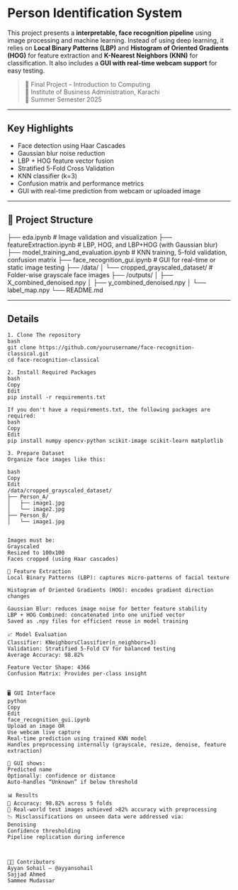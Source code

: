 # Person Identification System

This project presents a **interpretable, face recognition pipeline** using image processing and machine learning. Instead of using deep learning, it relies on **Local Binary Patterns (LBP)** and **Histogram of Oriented Gradients (HOG)** for feature extraction and **K-Nearest Neighbors (KNN)** for classification. It also includes a **GUI with real-time webcam support** for easy testing.

> 📍 Final Project – Introduction to Computing  
> 📍 Institute of Business Administration, Karachi  
> 📍 Summer Semester 2025

---

##  Key Highlights

-  Face detection using Haar Cascades  
-  Gaussian blur noise reduction  
-  LBP + HOG feature vector fusion  
-  Stratified 5-Fold Cross Validation  
-  KNN classifier (k=3)  
-  Confusion matrix and performance metrics  
-  GUI with real-time prediction from webcam or uploaded image  

---

## 📁 Project Structure
├── eda.ipynb # Image validation and visualization
├── featureExtraction.ipynb # LBP, HOG, and LBP+HOG (with Gaussian blur)
├── model_training_and_evaluation.ipynb # KNN training, 5-fold validation, confusion matrix
├── face_recognition_gui.ipynb # GUI for real-time or static image testing
├── /data/
│ └── cropped_grayscaled_dataset/ # Folder-wise grayscale face images
├── /outputs/
│ ├── X_combined_denoised.npy
│ ├── y_combined_denoised.npy
│ └── label_map.npy
└── README.md


---

##  Details

```
1. Clone The repository
bash
git clone https://github.com/yourusername/face-recognition-classical.git
cd face-recognition-classical

2. Install Required Packages
bash
Copy
Edit
pip install -r requirements.txt

If you don't have a requirements.txt, the following packages are required:
bash
Copy
Edit
pip install numpy opencv-python scikit-image scikit-learn matplotlib

3. Prepare Dataset
Organize face images like this:

bash
Copy
Edit
/data/cropped_grayscaled_dataset/
├── Person_A/
│   ├── image1.jpg
│   └── image2.jpg
├── Person_B/
│   └── image1.jpg


Images must be:
Grayscaled
Resized to 100x100
Faces cropped (using Haar cascades)

🔬 Feature Extraction
Local Binary Patterns (LBP): captures micro-patterns of facial texture

Histogram of Oriented Gradients (HOG): encodes gradient direction changes

Gaussian Blur: reduces image noise for better feature stability
LBP + HOG Combined: concatenated into one unified vector
Saved as .npy files for efficient reuse in model training

📈 Model Evaluation
Classifier: KNeighborsClassifier(n_neighbors=3)
Validation: Stratified 5-Fold CV for balanced testing
Average Accuracy: 98.82%

Feature Vector Shape: 4366
Confusion Matrix: Provides per-class insight


🖥️ GUI Interface
python
Copy
Edit
face_recognition_gui.ipynb
Upload an image OR
Use webcam live capture
Real-time prediction using trained KNN model
Handles preprocessing internally (grayscale, resize, denoise, feature extraction)

📸 GUI shows:
Predicted name
Optionally: confidence or distance
Auto-handles “Unknown” if below threshold

📊 Results
💯 Accuracy: 98.82% across 5 folds
🧪 Real-world test images achieved >82% accuracy with preprocessing
📉 Misclassifications on unseen data were addressed via:
Denoising
Confidence thresholding
Pipeline replication during inference



🧑‍💻 Contributors
Ayyan Sohail — @ayyansohail
Sajjad Ahmed
Sammee Mudassar



